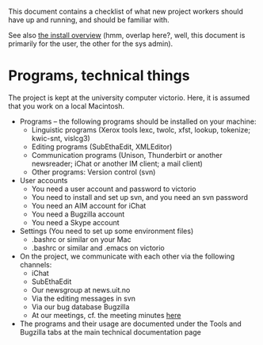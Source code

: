 This document contains a checklist of what new project workers should
have up and running, and should be familiar with.

See also [the install overview](../infra/install-overview.html) (hmm,
overlap here?, well, this document is primarily for the user, the other
for the sys admin).

Programs, technical things
==========================

The project is kept at the university computer victorio. Here, it is
assumed that you work on a local Macintosh.

-   Programs – the following programs should be installed on your
    machine:
    -   Linguistic programs (Xerox tools lexc, twolc, xfst, lookup,
        tokenize; kwic-snt, vislcg3)
    -   Editing programs (SubEthaEdit, XMLEditor)
    -   Communication programs (Unison, Thunderbirt or another
        newsreader; iChat or another IM client; a mail client)
    -   Other programs: Version control (svn)
-   User accounts
    -   You need a user account and password to victorio
    -   You need to install and set up svn, and you need an svn password
    -   You need an AIM account for iChat
    -   You need a Bugzilla account
    -   You need a Skype account
-   Settings (You need to set up some environment files)
    -   .bashrc or similar on your Mac
    -   .bashrc or similar and .emacs on victorio
-   On the project, we communicate with each other via the following
    channels:
    -   iChat
    -   SubEthaEdit
    -   Our newsgroup at news.uit.no
    -   Via the editing messages in svn
    -   Via our bug database Bugzilla
    -   At our meetings, cf. the meeting minutes
        [here](/admin/meetings.html)
-   The programs and their usage are documented under the Tools and
    Bugzilla tabs at the main technical documentation page
